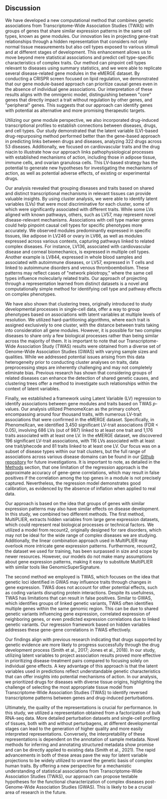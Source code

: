 ## Discussion

We have developed a new computational method that combines genetic associations from Transcriptome-Wide Association Studies (TWAS) with groups of genes that share similar expression patterns in the same cell types, known as gene modules.
Our innovation lies in projecting gene-trait relationships through a hidden representation that considers not only normal tissue measurements but also cell types exposed to various stimuli and at different stages of development.
This enhancement allows us to move beyond mere statistical associations and predict cell type-specific characteristics of complex traits.
Our method can pinpoint cell types relevant to diseases using summary statistics, and we were able to replicate several disease-related gene modules in the eMERGE dataset.
By conducting a CRISPR screen focused on lipid regulation, we demonstrated that our gene module-based approach can prioritize causal genes even in the absence of individual gene associations.
Our interpretation of these results aligns with the omnigenic model, distinguishing between "core" genes that directly impact a trait without regulation by other genes, and "peripheral" genes.
This suggests that our approach can identify genes with potential as alternative and more promising therapeutic targets.


Utilizing our gene module perspective, we also incorporated drug-induced transcriptional profiles to establish connections between diseases, drugs, and cell types.
Our study demonstrated that the latent variable (LV)-based drug-repurposing method performed better than the gene-based approach in predicting links between drugs and diseases, analyzing 322 drugs across 53 diseases.
Additionally, we focused on cardiovascular traits and the drug niacin to illustrate how our approach links pathophysiological processes with established mechanisms of action, including those in adipose tissue, immune cells, and ovarian granulosa cells.
This LV-based strategy has the potential to generate new hypotheses for investigating the mechanisms of action, as well as potential adverse effects, of existing or experimental drugs.


Our analysis revealed that grouping diseases and traits based on shared and distinct transcriptional mechanisms in relevant tissues can provide valuable insights.
By using cluster analysis, we were able to identify latent variables (LVs) that were most discriminative for each cluster, some of which were significantly associated with different traits.
While some LVs aligned with known pathways, others, such as LV57, may represent novel disease-relevant mechanisms.
Associations with cell type marker genes could help pinpoint causal cell types for specific phenotypes more accurately.
We observed modules predominantly expressed in specific tissues, like adipose in LV246 or ovary in LV66, as well as modules expressed across various contexts, capturing pathways linked to related complex diseases.
For instance, LV136, associated with cardiovascular disease and corneal biomechanics, is expressed in multiple cell types.
Another example is LV844, expressed in whole blood samples and associated with autoimmune diseases, or LV57, expressed in T cells and linked to autoimmune disorders and venous thromboembolism.
These patterns may reflect cases of "network pleiotropy," where the same cell types influence molecularly related traits.
Our approach of projecting through a representation learned from distinct datasets is a novel and computationally simple method for identifying cell type and pathway effects on complex phenotypes.


We have also shown that clustering trees, originally introduced to study developmental processes in single-cell data, offer a way to group phenotypes based on associations with latent variables at multiple levels of resolution.
We utilized hard-partitioning algorithms, where each trait is assigned exclusively to one cluster, with the distance between traits taking into consideration all gene modules.
However, it is possible for two complex diseases to share only a few biological processes rather than being similar across the majority of them.
It is important to note that our Transcriptome-Wide Association Study (TWAS) results were obtained from a diverse set of Genome-Wide Association Studies (GWAS) with varying sample sizes and qualities.
While we addressed potential issues arising from this data heterogeneity prior to conducting cluster analyses on traits, data preprocessing steps are inherently challenging and may not completely eliminate bias.
Previous research has shown that considering groups of related diseases can enhance the detection of shared genetic causes, and clustering trees offer a method to investigate such relationships within the context of latent variables.


Finally, we established a framework using Latent Variable (LV) regression to identify associations between gene modules and traits based on TWAS $p$-values.
Our analysis utilized PhenomeXcan as the primary cohort, encompassing around four thousand traits, with numerous LV-trait associations that were confirmed in the eMERGE dataset.
Specifically, in PhenomeXcan, we identified 3,450 significant LV-trait associations (FDR < 0.05), involving 686 LVs (out of 987) linked to at least one trait and 1,176 traits associated with at least one LV.
In the eMERGE dataset, we discovered 196 significant LV-trait associations, with 116 LVs associated with at least one trait/phecode and 81 traits linked to at least one LV.
Our focus was on a subset of disease types within our trait clusters, but the full range of associations across various disease domains can be found in our [Github repository](https://github.com/greenelab/phenoplier) for future investigations.
It is important to note, as detailed in the [Methods](#sec:methods:reg) section, that one limitation of the regression approach is the approximate accuracy of gene-gene correlations, which may result in false positives if the correlation among the top genes in a module is not precisely captured.
Nevertheless, the regression model demonstrates good calibration, as evidenced by the absence of inflation when applied to real data.


Our approach is based on the idea that groups of genes with similar expression patterns may also have similar effects on disease development.
In this study, we combined two different methods.
The first method, MultiPLIER, extracts hidden variables from large gene expression datasets, which could represent real biological processes or technical factors.
We utilized a model from recount2, originally designed for rare disorders, which may not be ideal for the wide range of complex diseases we are studying.
Additionally, the linear combination approach used in MultiPLIER may overlook more intricate gene expression patterns.
Furthermore, recount2, the dataset we used for training, has been surpassed in size and scope by newer resources.
However, our models do not make many assumptions about gene expression patterns, making it easy to substitute MultiPLIER with similar tools like GenomicSuperSignature. 

The second method we employed is TWAS, which focuses on the idea that genetic loci identified in GWAS may influence traits through changes in gene expression.
TWAS does not account for other potential effects, such as coding variants disrupting protein interactions.
Despite its usefulness, TWAS has limitations that can result in false positives.
Similar to GWAS, which identifies groups of linked genetic variants, TWAS often identifies multiple genes within the same genomic region.
This can be due to shared genetic variants influencing gene expression, correlated expression of neighboring genes, or even predicted expression correlations due to linked genetic variants.
Our regression framework based on hidden variables addresses these gene-gene correlations in TWAS effectively.


Our findings align with previous research indicating that drugs supported by genetic evidence are more likely to progress successfully through the drug development process (Smith et al., 2017; Jones et al., 2018).
In our study, utilizing latent variables to project association results proved more effective in prioritizing disease-treatment pairs compared to focusing solely on individual gene effects.
A key advantage of this approach is that the latent variables used in predictions reflect understandable genetic characteristics that can offer insights into potential mechanisms of action.
In our analysis, we prioritized drugs for diseases with diverse tissue origins, highlighting the challenge of selecting the most appropriate tissue model from Transcriptome-Wide Association Studies (TWAS) to identify reversed transcriptome patterns between genes and drug-induced perturbations.


Ultimately, the quality of the representations is crucial for performance.
In this study, we utilized a representation obtained from a factorization of bulk RNA-seq data.
More detailed perturbation datasets and single-cell profiling of tissues, both with and without perturbagens, at different developmental stages can lead to the generation of higher quality and more easily interpreted representations.
Conversely, the interpretability of these representations is dependent on the annotation of sample metadata.
Novel methods for inferring and annotating structured metadata show promise and can be directly applied to existing data (Smith et al., 2021).
The rapid advancements in both of these areas pave the way for latent variable projections to be widely utilized to unravel the genetic basis of complex human traits.
By offering a new perspective for a mechanistic understanding of statistical associations from Transcriptome-Wide Association Studies (TWAS), our approach can propose testable hypotheses for the functional characterization of complex diseases post-Genome-Wide Association Studies (GWAS).
This is likely to be a crucial area of research in the future.
